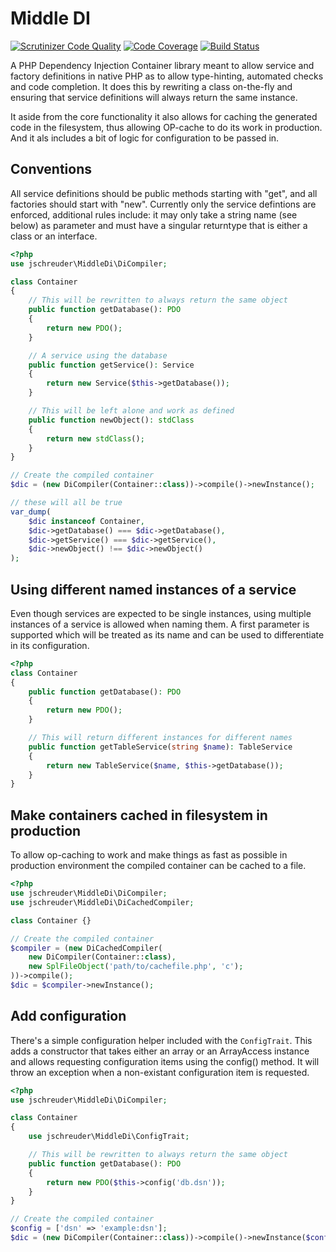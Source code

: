 # Middle DI

[![Scrutinizer Code Quality](https://scrutinizer-ci.com/g/jschreuder/Middle-DI/badges/quality-score.png?b=master)](https://scrutinizer-ci.com/g/jschreuder/Middle-DI/?branch=master)
[![Code Coverage](https://scrutinizer-ci.com/g/jschreuder/Middle-DI/badges/coverage.png?b=master)](https://scrutinizer-ci.com/g/jschreuder/Middle-DI/?branch=master)
[![Build Status](https://scrutinizer-ci.com/g/jschreuder/Middle-DI/badges/build.png?b=master)](https://scrutinizer-ci.com/g/jschreuder/Middle-DI/?branch=master)

A PHP Dependency Injection Container library meant to allow service and factory definitions in native PHP as to allow type-hinting, automated checks and code completion. It does this by rewriting a class on-the-fly and ensuring that service definitions will always return the same instance.

It aside from the core functionality it also allows for caching the generated code in the filesystem, thus allowing OP-cache to do its work in production. And it als includes a bit of logic for configuration to be passed in.

## Conventions

All service definitions should be public methods starting with "get", and all factories should start with "new". Currently only the service defintions are enforced, additional rules include: it may only take a string name (see below) as parameter and must have a singular returntype that is either a class or an interface.

```php
<?php
use jschreuder\MiddleDi\DiCompiler;

class Container
{
    // This will be rewritten to always return the same object
    public function getDatabase(): PDO
    {
        return new PDO();
    }

    // A service using the database
    public function getService(): Service
    {
        return new Service($this->getDatabase());
    }

    // This will be left alone and work as defined
    public function newObject(): stdClass
    {
        return new stdClass();
    }
}

// Create the compiled container
$dic = (new DiCompiler(Container::class))->compile()->newInstance();

// these will all be true
var_dump(
    $dic instanceof Container,
    $dic->getDatabase() === $dic->getDatabase(),
    $dic->getService() === $dic->getService(),
    $dic->newObject() !== $dic->newObject()
);
```

## Using different named instances of a service

Even though services are expected to be single instances, using multiple instances of a service is allowed when naming them. A first parameter is supported which will be treated as its name and can be used to differentiate in its configuration.

```php
<?php
class Container
{
    public function getDatabase(): PDO
    {
        return new PDO();
    }

    // This will return different instances for different names
    public function getTableService(string $name): TableService
    {
        return new TableService($name, $this->getDatabase());
    }
}
```

## Make containers cached in filesystem in production

To allow op-caching to work and make things as fast as possible in production environment the compiled container can be cached to a file.

```php
<?php
use jschreuder\MiddleDi\DiCompiler;
use jschreuder\MiddleDi\DiCachedCompiler;

class Container {}

// Create the compiled container
$compiler = (new DiCachedCompiler(
    new DiCompiler(Container::class),
    new SplFileObject('path/to/cachefile.php', 'c');
))->compile();
$dic = $compiler->newInstance();
```

## Add configuration

There's a simple configuration helper included with the `ConfigTrait`. This adds a constructor that takes either an array or an ArrayAccess instance and allows requesting configuration items using the config() method. It will throw an exception when a non-existant configuration item is requested.

```php
<?php
use jschreuder\MiddleDi\DiCompiler;

class Container
{
    use jschreuder\MiddleDi\ConfigTrait;

    // This will be rewritten to always return the same object
    public function getDatabase(): PDO
    {
        return new PDO($this->config('db.dsn'));
    }
}

// Create the compiled container
$config = ['dsn' => 'example:dsn'];
$dic = (new DiCompiler(Container::class))->compile()->newInstance($config);
``` 